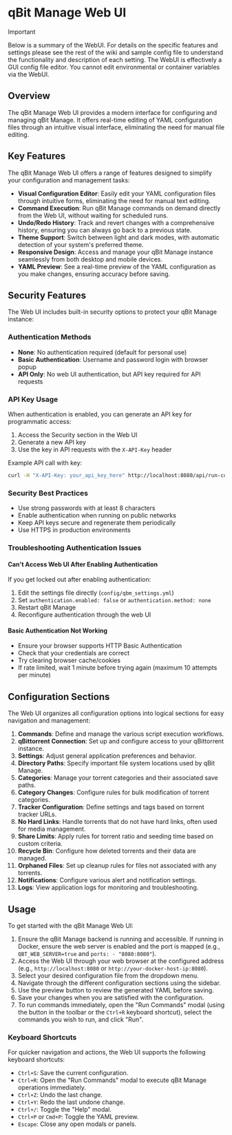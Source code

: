 # qBit Manage Web UI

> [!IMPORTANT]
> Below is a summary of the WebUI. For details on the specific features and settings please see the rest of the wiki and sample config file to understand the functionality and description of each setting. The WebUI is effectively a GUI config file editor. You cannot edit environmental or container variables via the WebUI.

## Overview
The qBit Manage Web UI provides a modern interface for configuring and managing qBit Manage. It offers real-time editing of YAML configuration files through an intuitive visual interface, eliminating the need for manual file editing.

## Key Features
The qBit Manage Web UI offers a range of features designed to simplify your configuration and management tasks:
- **Visual Configuration Editor**: Easily edit your YAML configuration files through intuitive forms, eliminating the need for manual text editing.
- **Command Execution**: Run qBit Manage commands on demand directly from the Web UI, without waiting for scheduled runs.
- **Undo/Redo History**: Track and revert changes with a comprehensive history, ensuring you can always go back to a previous state.
- **Theme Support**: Switch between light and dark modes, with automatic detection of your system's preferred theme.
- **Responsive Design**: Access and manage your qBit Manage instance seamlessly from both desktop and mobile devices.
- **YAML Preview**: See a real-time preview of the YAML configuration as you make changes, ensuring accuracy before saving.

## Security Features
The Web UI includes built-in security options to protect your qBit Manage instance:

### Authentication Methods
- **None**: No authentication required (default for personal use)
- **Basic Authentication**: Username and password login with browser popup
- **API Only**: No web UI authentication, but API key required for API requests

### API Key Usage
When authentication is enabled, you can generate an API key for programmatic access:
1. Access the Security section in the Web UI
2. Generate a new API key
3. Use the key in API requests with the `X-API-Key` header

Example API call with key:
```bash
curl -H "X-API-Key: your_api_key_here" http://localhost:8080/api/run-command
```

### Security Best Practices
- Use strong passwords with at least 8 characters
- Enable authentication when running on public networks
- Keep API keys secure and regenerate them periodically
- Use HTTPS in production environments

### Troubleshooting Authentication Issues

#### Can't Access Web UI After Enabling Authentication

If you get locked out after enabling authentication:

1. Edit the settings file directly (`config/qbm_settings.yml`)
2. Set `authentication.enabled: false` or `authentication.method: none`
3. Restart qBit Manage
4. Reconfigure authentication through the web UI

#### Basic Authentication Not Working

- Ensure your browser supports HTTP Basic Authentication
- Check that your credentials are correct
- Try clearing browser cache/cookies
- If rate limited, wait 1 minute before trying again (maximum 10 attempts per minute)

## Configuration Sections
The Web UI organizes all configuration options into logical sections for easy navigation and management:
1. **Commands**: Define and manage the various script execution workflows.
2. **qBittorrent Connection**: Set up and configure access to your qBittorrent instance.
3. **Settings**: Adjust general application preferences and behavior.
4. **Directory Paths**: Specify important file system locations used by qBit Manage.
5. **Categories**: Manage your torrent categories and their associated save paths.
6. **Category Changes**: Configure rules for bulk modification of torrent categories.
7. **Tracker Configuration**: Define settings and tags based on torrent tracker URLs.
8. **No Hard Links**: Handle torrents that do not have hard links, often used for media management.
9. **Share Limits**: Apply rules for torrent ratio and seeding time based on custom criteria.
10. **Recycle Bin**: Configure how deleted torrents and their data are managed.
11. **Orphaned Files**: Set up cleanup rules for files not associated with any torrents.
12. **Notifications**: Configure various alert and notification settings.
13. **Logs**: View application logs for monitoring and troubleshooting.

## Usage
To get started with the qBit Manage Web UI:
1. Ensure the qBit Manage backend is running and accessible. If running in Docker, ensure the web server is enabled and the port is mapped (e.g., `QBT_WEB_SERVER=true` and `ports: - "8080:8080"`).
2. Access the Web UI through your web browser at the configured address (e.g., `http://localhost:8080` or `http://your-docker-host-ip:8080`).
3. Select your desired configuration file from the dropdown menu.
4. Navigate through the different configuration sections using the sidebar.
5. Use the preview button to review the generated YAML before saving.
6. Save your changes when you are satisfied with the configuration.
7. To run commands immediately, open the "Run Commands" modal (using the button in the toolbar or the `Ctrl+R` keyboard shortcut), select the commands you wish to run, and click "Run".

### Keyboard Shortcuts
For quicker navigation and actions, the Web UI supports the following keyboard shortcuts:
- `Ctrl+S`: Save the current configuration.
- `Ctrl+R`: Open the "Run Commands" modal to execute qBit Manage operations immediately.
- `Ctrl+Z`: Undo the last change.
- `Ctrl+Y`: Redo the last undone change.
- `Ctrl+/`: Toggle the "Help" modal.
- `Ctrl+P` or `Cmd+P`: Toggle the YAML preview.
- `Escape`: Close any open modals or panels.

